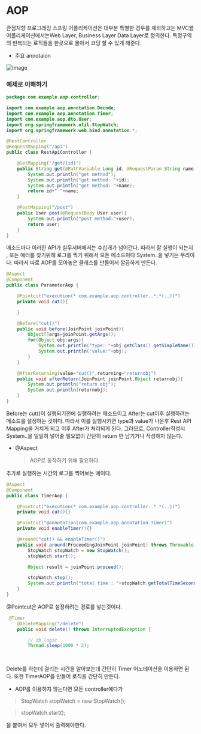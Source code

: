 # AOP
관점지향 프로그래밍
스프링 어플리케이션은 대부분 특별한 경우를 제외하고는 MVC웹 어플리케이션에서는Web Layer, Business Layer
Data Layer로 정의한다.
특정구역의 반복되는 로직들을 한곳으로 몰아서 코딩 할 수 있게 해준다.

* 주요 annotaion

![image](https://user-images.githubusercontent.com/80390524/123655612-15466500-d86a-11eb-9f4c-10247fc68137.png)


### 예제로 이해하기

```java
package com.example.aop.controller;

import com.example.aop.annotation.Decode;
import com.example.aop.annotation.Timer;
import com.example.aop.dto.User;
import org.springframework.util.StopWatch;
import org.springframework.web.bind.annotation.*;

@RestController
@RequestMapping("/api")
public class RestApiController {

    @GetMapping("/get/{id}")
    public String get(@PathVariable Long id, @RequestParam String name){
        System.out.println("get method");
        System.out.println("get method: "+id);
        System.out.println("get method: "+name);
        return id+" "+name;
    }

    @PostMapping("/post")
    public User post(@RequestBody User user){
        System.out.println("post method:"+user);
        return user;
    }
}
```
메소드마다 이러한 API가 실무서버에서는 수십개가 넘어간다. 따라서 잘 실행이 되는지 , 또는 에러를 찾기위해 로그를 찍기 위해서
모든 메소드마다 System..을 넣기는 무리이다. 따라서 따로 AOP를 모아놓은 클래스를 만들어서 깔끔하게 만든다.

```java
@Aspect
@Component
public class ParameterAop {

    @Pointcut("execution(* com.example.aop.controller..*.*(..))")
    private void cut(){

    }

    @Before("cut()")
    public void before(JoinPoint joinPoint){
        Object[]args=joinPoint.getArgs();
        for(Object obj:args){
            System.out.println("type: "+obj.getClass().getSimpleName());
            System.out.println("value:"+obj);
        }
    }

    @AfterReturning(value="cut()",returning="returnobj")
    public void afterReturn(JoinPoint joinPoint,Object returnobj){
        System.out.println("return obj");
        System.out.println(returnobj);
    }
}
```
Before는 cut()이 실행되기전에 실행하려는 메소드이고 After는 cut이후 실행하려는 메소드를 설정하는 것이다.
따라서 이를 실행시키면 type과 value가 나온후 Rest API Mapping을 거치게 되고 이후 After가 처리되게 된다.
그러므로, Controller작성시 System..을 일일히 넣어줄 필요없이 간단히 return 만 남기거나 작성하지 않는다.

* @Aspect
  > AOP로 동작하기 위해 필요하다.


추가로 실행하는 시간의 로그를 찍어보는 예이다.

```java
@Aspect
@Component
public class TimerAop {

    @Pointcut("execution(* com.example.aop.controller..*.*(..))")
    private void cut(){}

    @Pointcut("@annotation(com.example.aop.annotation.Timer)")
    private void enableTimer(){}

    @Around("cut() && enableTimer()")
    public void around(ProceedingJoinPoint joinPoint) throws Throwable {
        StopWatch stopWatch = new StopWatch();
        stopWatch.start();

        Object result = joinPoint.proceed();

        stopWatch.stop();
        System.out.println("total time : "+stopWatch.getTotalTimeSeconds());
    }
}
```
@Pointcut은 AOP로 설정하려는 경로를 넣는것이다.

```java
 @Timer
    @DeleteMapping("/delete")
    public void delete() throws InterruptedException {

        // db logic
        Thread.sleep(1000 * 2);

    
```
Delete를 하는데 걸리는 시간을 알아보는데 간단히 Timer 어노테이션을 이용하면 된다.
또한 TimerAOP를 만들어 로직을 간단히 만든다.
*  AOP를 이용하지 않는다면 모든 controller에다가 
  > StopWatch stopWatch = new StopWatch();
    
  > stopWatch.start();

을 붙여서 모두 넣어서 출력해야한다.




